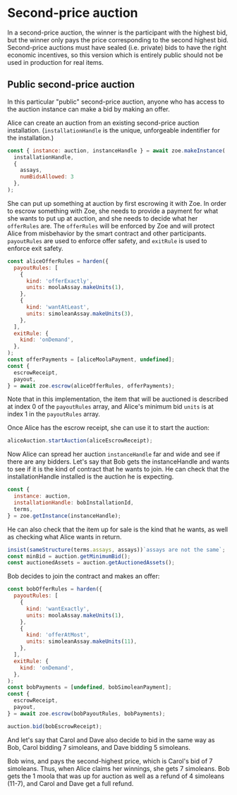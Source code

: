 # Second-price auction

In a second-price auction, the winner is the participant with the
highest bid, but the winner only pays the price corresponding to the
second highest bid. Second-price auctions must have sealed (i.e.
private) bids to have the right economic incentives, so this version
which is entirely public should not be used in production for real
items.

## Public second-price auction

In this particular "public" second-price auction, anyone who has
access to the auction instance can make a bid by making an offer.

Alice can create an auction from an existing second-price auction
installation. (`installationHandle` is the unique, unforgeable
indentifier for the installation.)

```js
const { instance: auction, instanceHandle } = await zoe.makeInstance(
  installationHandle,
  {
    assays,
    numBidsAllowed: 3
  },
);
```

She can put up something at auction by first escrowing it with Zoe. In
order to escrow something with Zoe, she needs to provide a payment for
what she wants to put up at auction, and she needs to decide what her
`offerRules` are. The `offerRules` will be enforced by Zoe and will
protect Alice from misbehavior by the smart contract and other
participants. `payoutRules` are used to enforce offer safety, and
`exitRule` is used to enforce exit safety. 

```js
const aliceOfferRules = harden({
  payoutRules: [
    {
      kind: 'offerExactly',
      units: moolaAssay.makeUnits(1),
    },
    {
      kind: 'wantAtLeast',
      units: simoleanAssay.makeUnits(3),
    },
  ],
  exitRule: {
    kind: 'onDemand',
  },
);
const offerPayments = [aliceMoolaPayment, undefined];
const {
  escrowReceipt,
  payout,
} = await zoe.escrow(aliceOfferRules, offerPayments);
```
Note that in this implementation, the item that will be auctioned is
described at index 0 of the `payoutRules` array, and Alice's minimum
bid `units` is at index 1 in the `payoutRules` array. 

Once Alice has the escrow receipt, she can use it to start the auction:
```js
aliceAuction.startAuction(aliceEscrowReceipt);
```

Now Alice can spread her auction `instanceHandle` far and wide and see if
there are any bidders. Let's say that Bob gets the instanceHandle and
wants to see if it is the kind of contract that he wants to join. He
can check that the installationHandle installed is the auction he is expecting.

```js
const {
  instance: auction,
  installationHandle: bobInstallationId,
  terms,
} = zoe.getInstance(instanceHandle);
```
He can also check that the item up for sale is the kind that he wants,
as well as checking what Alice wants in return.

```js
insist(sameStructure(terms.assays, assays))`assays are not the same`;
const minBid = auction.getMinimumBid();
const auctionedAssets = auction.getAuctionedAssets();
```

Bob decides to join the contract and
makes an offer:

```js
const bobOfferRules = harden({
  payoutRules: [
    {
      kind: 'wantExactly',
      units: moolaAssay.makeUnits(1),
    },
    {
      kind: 'offerAtMost',
      units: simoleanAssay.makeUnits(11),
    },
  ],
  exitRule: {
    kind: 'onDemand',
  },
);
const bobPayments = [undefined, bobSimoleanPayment];
const {
  escrowReceipt,
  payout,
} = await zoe.escrow(bobPayoutRules, bobPayments);

auction.bid(bobEscrowReceipt);
```

And let's say that Carol and Dave also decide to bid in the same way
as Bob, Carol bidding 7 simoleans, and Dave bidding 5 simoleans.

Bob wins, and pays the second-highest price, which is Carol's bid of 7
simoleans. Thus, when Alice claims her winnings, she gets 7 simoleans.
Bob gets the 1 moola that was up for auction as well as a refund of 4
simoleans (11-7), and Carol and Dave get a full refund.
